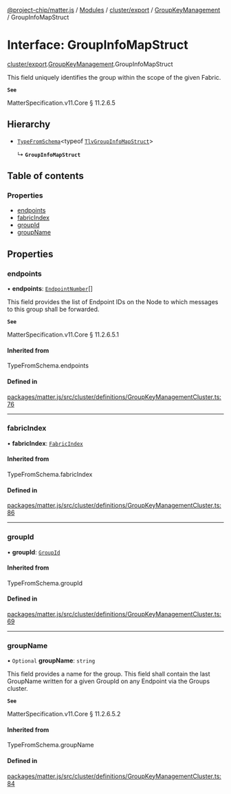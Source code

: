 [@project-chip/matter.js](../README.md) / [Modules](../modules.md) / [cluster/export](../modules/cluster_export.md) / [GroupKeyManagement](../modules/cluster_export.GroupKeyManagement.md) / GroupInfoMapStruct

# Interface: GroupInfoMapStruct

[cluster/export](../modules/cluster_export.md).[GroupKeyManagement](../modules/cluster_export.GroupKeyManagement.md).GroupInfoMapStruct

This field uniquely identifies the group within the scope of the given Fabric.

**`See`**

MatterSpecification.v11.Core § 11.2.6.5

## Hierarchy

- [`TypeFromSchema`](../modules/tlv_export.md#typefromschema)\<typeof [`TlvGroupInfoMapStruct`](../modules/cluster_export.GroupKeyManagement.md#tlvgroupinfomapstruct)\>

  ↳ **`GroupInfoMapStruct`**

## Table of contents

### Properties

- [endpoints](cluster_export.GroupKeyManagement.GroupInfoMapStruct.md#endpoints)
- [fabricIndex](cluster_export.GroupKeyManagement.GroupInfoMapStruct.md#fabricindex)
- [groupId](cluster_export.GroupKeyManagement.GroupInfoMapStruct.md#groupid)
- [groupName](cluster_export.GroupKeyManagement.GroupInfoMapStruct.md#groupname)

## Properties

### endpoints

• **endpoints**: [`EndpointNumber`](../modules/datatype_export.md#endpointnumber)[]

This field provides the list of Endpoint IDs on the Node to which messages to this group shall be forwarded.

**`See`**

MatterSpecification.v11.Core § 11.2.6.5.1

#### Inherited from

TypeFromSchema.endpoints

#### Defined in

[packages/matter.js/src/cluster/definitions/GroupKeyManagementCluster.ts:76](https://github.com/project-chip/matter.js/blob/c0d55745d5279e16fdfaa7d2c564daa31e19c627/packages/matter.js/src/cluster/definitions/GroupKeyManagementCluster.ts#L76)

___

### fabricIndex

• **fabricIndex**: [`FabricIndex`](../modules/datatype_export.md#fabricindex)

#### Inherited from

TypeFromSchema.fabricIndex

#### Defined in

[packages/matter.js/src/cluster/definitions/GroupKeyManagementCluster.ts:86](https://github.com/project-chip/matter.js/blob/c0d55745d5279e16fdfaa7d2c564daa31e19c627/packages/matter.js/src/cluster/definitions/GroupKeyManagementCluster.ts#L86)

___

### groupId

• **groupId**: [`GroupId`](../modules/datatype_export.md#groupid)

#### Inherited from

TypeFromSchema.groupId

#### Defined in

[packages/matter.js/src/cluster/definitions/GroupKeyManagementCluster.ts:69](https://github.com/project-chip/matter.js/blob/c0d55745d5279e16fdfaa7d2c564daa31e19c627/packages/matter.js/src/cluster/definitions/GroupKeyManagementCluster.ts#L69)

___

### groupName

• `Optional` **groupName**: `string`

This field provides a name for the group. This field shall contain the last GroupName written for a given
GroupId on any Endpoint via the Groups cluster.

**`See`**

MatterSpecification.v11.Core § 11.2.6.5.2

#### Inherited from

TypeFromSchema.groupName

#### Defined in

[packages/matter.js/src/cluster/definitions/GroupKeyManagementCluster.ts:84](https://github.com/project-chip/matter.js/blob/c0d55745d5279e16fdfaa7d2c564daa31e19c627/packages/matter.js/src/cluster/definitions/GroupKeyManagementCluster.ts#L84)
